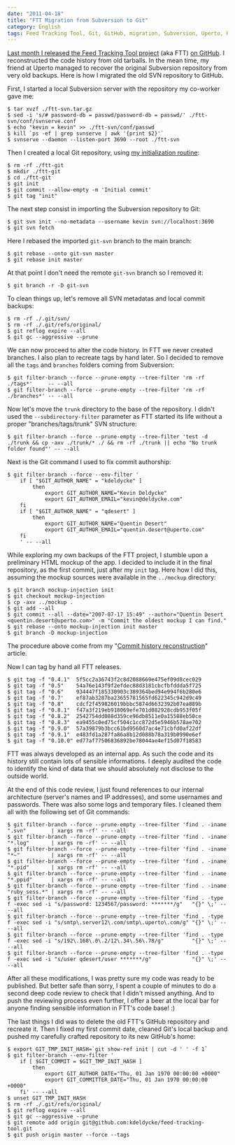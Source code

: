 ```yaml
---
date: "2011-04-18"
title: "FTT Migration from Subversion to Git"
category: English
tags: Feed Tracking Tool, Git, GitHub, migration, Subversion, Uperto, Regular expression
---
```


[Last month I released the Feed Tracking Tool project]({filename}/2011/feed-tracking-tool-released-open-source-license.md) (aka FTT) [on GitHub](https://github.com/kdeldycke/feed-tracking-tool). I reconstructed the code history from old tarballs. In the mean time, my friend at Uperto managed to recover the original Subversion repository from very old backups. Here is how I migrated the old SVN repository to GitHub.

First, I started a local Subversion server with the repository my co-worker gave me:

```shell-session
$ tar xvzf ./ftt-svn.tar.gz
$ sed -i 's/# password-db = passwd/password-db = passwd/' ./ftt-svn/conf/svnserve.conf
$ echo "kevin = kevin" >> ./ftt-svn/conf/passwd
$ kill `ps -ef | grep svnserve | awk '{print $2}'`
$ svnserve --daemon --listen-port 3690 --root ./ftt-svn
```

Then I created a local Git repository, using [my initialization routine]({filename}/2010/initialize-git-repositories.md):

```shell-session
$ rm -rf ./ftt-git
$ mkdir ./ftt-git
$ cd ./ftt-git
$ git init
$ git commit --allow-empty -m 'Initial commit'
$ git tag "init"
```

The next step consist in importing the Subversion repository to Git:

```shell-session
$ git svn init --no-metadata --username kevin svn://localhost:3690
$ git svn fetch
```

Here I rebased the imported `git-svn` branch to the main branch:

```shell-session
$ git rebase --onto git-svn master
$ git rebase init master
```

At that point I don't need the remote `git-svn` branch so I removed it:

```shell-session
$ git branch -r -D git-svn
```

To clean things up, let's remove all SVN metadatas and local commit backups:

```shell-session
$ rm -rf ./.git/svn/
$ rm -rf ./.git/refs/original/
$ git reflog expire --all
$ git gc --aggressive --prune
```

We can now proceed to alter the code history. In FTT we never created branches. I also plan to recreate tags by hand later. So I decided to remove all the `tags` and `branches` folders coming from Subversion:

```shell-session
$ git filter-branch --force --prune-empty --tree-filter 'rm -rf ./tags*'     -- --all
$ git filter-branch --force --prune-empty --tree-filter 'rm -rf ./branches*' -- --all
```

Now let's move the `trunk` directory to the base of the repository. I didn't used the `--subdirectory-filter` parameter as FTT started its life without a proper "branches/tags/trunk" SVN structure:

```shell-session
$ git filter-branch --force --prune-empty --tree-filter 'test -d ./trunk && cp -axv ./trunk/* ./ && rm -rf ./trunk || echo "No trunk folder found"' -- --all
```

Next is the Git command I used to fix commit authorship:

```shell-session
$ git filter-branch --force --env-filter '
    if [ "$GIT_AUTHOR_NAME" = "kdeldycke" ]
        then
            export GIT_AUTHOR_NAME="Kevin Deldycke"
            export GIT_AUTHOR_EMAIL="kevin@deldycke.com"
    fi
    if [ "$GIT_AUTHOR_NAME" = "qdesert" ]
        then
            export GIT_AUTHOR_NAME="Quentin Desert"
            export GIT_AUTHOR_EMAIL="quentin.desert@uperto.com"
    fi
    ' -- --all
```

While exploring my own backups of the FTT project, I stumble upon a preliminary HTML mockup of the app. I decided to include it in the final repository, as the first commit, just after my `init` tag. Here how I did this, assuming the mockup sources were available in the `../mockup` directory:

```shell-session
$ git branch mockup-injection init
$ git checkout mockup-injection
$ cp -axv ../mockup .
$ git add --all
$ git commit --all --date="2007-07-17 15:49" --author="Quentin Desert <quentin.desert@uperto.com>" -m "Commit the oldest mockup I can find."
$ git rebase --onto mockup-injection init master
$ git branch -D mockup-injection
```

The procedure above come from my "[Commit history reconstruction]({filename}/2010/git-commit-history-reconstruction.md)" article.

Now I can tag by hand all FTT releases.

```shell-session
$ git tag -f "0.4.1"  5f5cc2a36743f2c8d2088669e475ef09d8cec029
$ git tag -f "0.5"    54a76e143f9f2efdec88d3181cbcfbfddda5f725
$ git tag -f "0.6"    934447f185330903c389364bed94e994f6b280e6
$ git tag -f '0.7'    ef87ab3287ba23655781565fd622345c942d9c49
$ git tag -f "0.8"    cdcf2f459826019bbbc5874d6632392b07ea889b
$ git tag -f "0.8.1"  f47a3f219eb918069efe701d082928cdb953f05f
$ git tag -f "0.8.2"  2542754dd088d359ce96db8511e0a15588eb50ce
$ git tag -f "0.8.3"  ea9455c0ed75cf504c1cc872d5e5946b578ae702
$ git tag -f "0.9.0"  57a39879b3bcc61bd9560d7ac4e71cbfd0af22df
$ git tag -f "0.9.1"  e483fd1a287fa86a8b12d088b78a319b0990e6ef
$ git tag -f "0.10.0" ed77af77506836892be78044ae4ef15d07f18583
```

FTT was always developed as an internal app. As such the code and its history still contain lots of sensible informations. I deeply audited the code to identify the kind of data that we should absolutely not disclose to the outside world.

At the end of this code review, I just found references to our internal architecture (server's names and IP addresses), and some usernames and passwords. There was also some logs and temporary files. I cleaned them all with the following set of Git commands:

```shell-session
$ git filter-branch --force --prune-empty --tree-filter 'find . -iname ".svn"        | xargs rm -rf' -- --all
$ git filter-branch --force --prune-empty --tree-filter 'find . -iname "*.log"       | xargs rm -rf' -- --all
$ git filter-branch --force --prune-empty --tree-filter 'find . -iname "*~"          | xargs rm -rf' -- --all
$ git filter-branch --force --prune-empty --tree-filter 'find . -iname "*.pid"       | xargs rm -rf' -- --all
$ git filter-branch --force --prune-empty --tree-filter 'find . -iname "*.ppid"      | xargs rm -rf' -- --all
$ git filter-branch --force --prune-empty --tree-filter 'find . -iname "ruby_sess.*" | xargs rm -rf' -- --all
$ git filter-branch --force --prune-empty --tree-filter 'find . -type f -exec sed -i "s/password: 1234567/password: *******/g"   "{}" \;' -- --all
$ git filter-branch --force --prune-empty --tree-filter 'find . -type f -exec sed -i "s/smtp\.server12\.com/smtp\.uperto\.com/g" "{}" \;' -- --all
$ git filter-branch --force --prune-empty --tree-filter 'find . -type f -exec sed -i "s/192\.168\.0\.2/12\.34\.56\.78/g"         "{}" \;' -- --all
$ git filter-branch --force --prune-empty --tree-filter 'find . -type f -exec sed -i "s/user qdesert/user *******/g"             "{}" \;' -- --all
```

After all these modifications, I was pretty sure my code was ready to be published. But better safe than sorry, I spent a couple of minutes to do a second deep code review to check that I didn't missed anything. And to push the reviewing process even further, I offer a beer at the local bar for anyone finding sensible information in FTT's code base! :)

The last things I did was to delete the old FTT's GitHub repository and recreate it. Then I fixed my first commit date, cleaned Git's local backup and pushed my carefully crafted repository to its new GitHub's home:

```shell-session
$ export GIT_TMP_INIT_HASH=`git show-ref init | cut -d ' ' -f 1`
$ git filter-branch --env-filter '
    if [ $GIT_COMMIT = $GIT_TMP_INIT_HASH ]
        then
            export GIT_AUTHOR_DATE="Thu, 01 Jan 1970 00:00:00 +0000"
            export GIT_COMMITTER_DATE="Thu, 01 Jan 1970 00:00:00 +0000"
    fi' -- --all
$ unset GIT_TMP_INIT_HASH
$ rm -rf ./.git/refs/original/
$ git reflog expire --all
$ git gc --aggressive --prune
$ git remote add origin git@github.com:kdeldycke/feed-tracking-tool.git
$ git push origin master --force --tags
```

